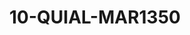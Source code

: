 ---
title: 10-QUIAL-MAR1350
image: /v1543919832/viterbo/10-QUIAL-MAR1350.jpg
brand: martha-blanc
layout: vestito
---